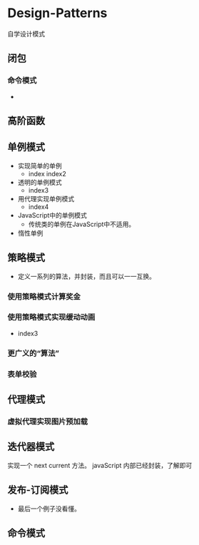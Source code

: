 <!--
 * @Description: 
 * @Author: shenxf
 * @Date: 2019-08-07 14:27:50
 -->
# Design-Patterns
自学设计模式

## 闭包

### 命令模式
- 

## 高阶函数

## 单例模式
- 实现简单的单例
    + index index2
- 透明的单例模式
    + index3
- 用代理实现单例模式
    + index4
- JavaScript中的单例模式
    + 传统类的单例在JavaScript中不适用。
- 惰性单例

## 策略模式
- 定义一系列的算法，并封装，而且可以一一互换。

### 使用策略模式计算奖金
### 使用策略模式实现缓动动画
- index3
### 更广义的“算法”
### 表单校验

## 代理模式

### 虚拟代理实现图片预加载

## 迭代器模式
实现一个 next current 方法。
javaScript 内部已经封装，了解即可

## 发布-订阅模式
- 最后一个例子没看懂。

## 命令模式

